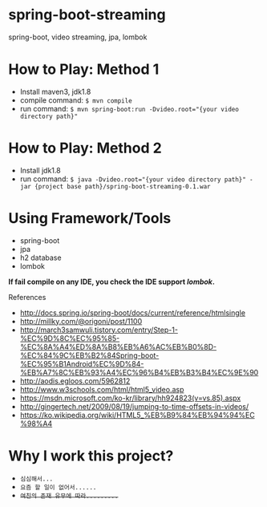 # spring-boot-streaming
spring-boot, video streaming, jpa, lombok

# How to Play: Method 1
* Install maven3, jdk1.8
* compile command: `$ mvn compile`
* run command: `$ mvn spring-boot:run -Dvideo.root="{your video directory path}"`

# How to Play: Method 2
* Install jdk1.8
* run command: `$ java -Dvideo.root="{your video directory path}" -jar {project base path}/spring-boot-streaming-0.1.war`

# Using Framework/Tools
* spring-boot
* jpa
* h2 database
* lombok

**If fail compile on any IDE, you check the IDE support _lombok_.** 

References
* http://docs.spring.io/spring-boot/docs/current/reference/htmlsingle
* http://millky.com/@origoni/post/1100
* http://march3samwuli.tistory.com/entry/Step-1-%EC%9D%8C%EC%95%85-%EC%8A%A4%ED%8A%B8%EB%A6%AC%EB%B0%8D-%EC%84%9C%EB%B2%84Spring-boot-%EC%95%B1Android%EC%9D%84-%EB%A7%8C%EB%93%A4%EC%96%B4%EB%B3%B4%EC%9E%90
* http://aodis.egloos.com/5962812
* http://www.w3schools.com/html/html5_video.asp
* https://msdn.microsoft.com/ko-kr/library/hh924823(v=vs.85).aspx
* http://gingertech.net/2009/08/19/jumping-to-time-offsets-in-videos/ 
* https://ko.wikipedia.org/wiki/HTML5_%EB%B9%84%EB%94%94%EC%98%A4


# Why I work this project?
* `심심해서...`
* `요즘 할 일이 없어서......`
* ~~`여친의 존재 유무에 따라.........`~~
